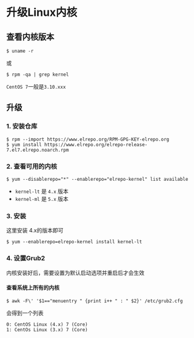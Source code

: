 # 升级Linux内核

## 查看内核版本

```
$ uname -r
```

或 
```
$ rpm -qa | grep kernel
```

`CentOS 7`一般是`3.10.xxx`

## 升级

### 1. 安装仓库

```
$ rpm --import https://www.elrepo.org/RPM-GPG-KEY-elrepo.org
$ yum install https://www.elrepo.org/elrepo-release-7.el7.elrepo.noarch.rpm
```

### 2. 查看可用的内核

```
$ yum --disablerepo="*" --enablerepo="elrepo-kernel" list available
```

- `kernel-lt` 是 `4.x` 版本
- `kernel-ml` 是 `5.x` 版本

### 3. 安装

这里安装 4.x的版本即可

```
$ yum --enablerepo=elrepo-kernel install kernel-lt
```

### 4. 设置Grub2

内核安装好后，需要设置为默认启动选项并重启后才会生效

#### 查看系统上所有的内核

```
$ awk -F\' '$1=="menuentry " {print i++ " : " $2}' /etc/grub2.cfg
```

会得到一个列表

```
0: CentOS Linux (4.x) 7 (Core)
1: CentOs Linux (3.x) 7 (Core)
```


